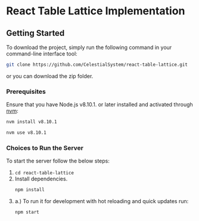 # React Table Lattice Implementation

## Getting Started

To download the project, simply run the following command in your command-line interface tool:
```sh
git clone https://github.com/CelestialSystem/react-table-lattice.git
```
or you can download the zip folder.

### Prerequisites

Ensure that you have Node.js v8.10.1. or later installed and activated through [nvm](https://github.com/creationix/nvm):
```sh
nvm install v8.10.1
```
```sh
nvm use v8.10.1
```

### Choices to Run the Server
To start the server follow the below steps:

1. ```cd react-table-lattice```
2. Install dependencies.
    ```sh
    npm install
    ```
3.  a.) To run it for development with hot reloading and quick updates run:
    ```sh
    npm start
    ```

